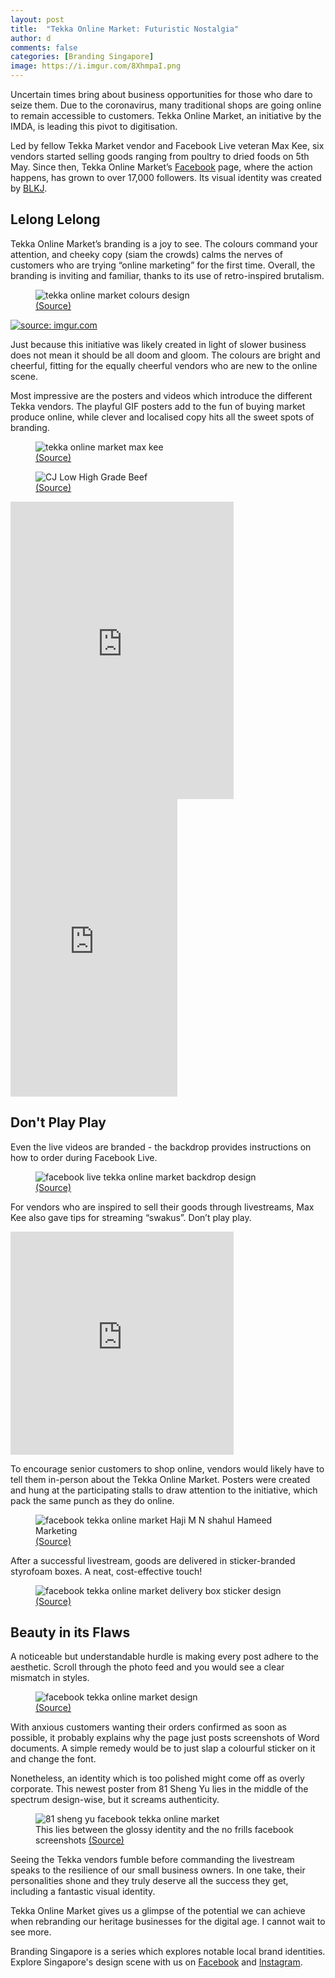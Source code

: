 ```yaml
---
layout: post
title:  "Tekka Online Market: Futuristic Nostalgia"
author: d
comments: false
categories: [Branding Singapore]
image: https://i.imgur.com/8XhmpaI.png
---
```

Uncertain times bring about business opportunities for those who dare to seize them. Due to the coronavirus, many traditional shops are going online to remain accessible to customers. Tekka Online Market, an initiative by the IMDA, is leading this pivot to digitisation. 

Led by fellow Tekka Market vendor and Facebook Live veteran Max Kee, six vendors started selling goods ranging from poultry to dried foods on 5th May. Since then, Tekka Online Market’s <a href="https://www.facebook.com/pg/TekkaOnlineMarket/">Facebook</a> page, where the action happens, has grown to over 17,000 followers. Its visual identity was created by <a href="https://www.blkj.agency/">BLKJ</a>. 

<h2>Lelong Lelong</h2>
Tekka Online Market’s branding is a joy to see. The colours command your attention, and cheeky copy (siam the crowds) calms the nerves of customers who are trying “online marketing” for the first time. Overall, the branding is inviting and familiar, thanks to its use of retro-inspired brutalism. 

<figure>
<img src="https://i.imgur.com/XguM5pq.png" alt="tekka online market colours design" />
<figcaption><a href="https://www.facebook.com/pg/TekkaOnlineMarket/photos">(Source)</a></figcaption>
</figure>

<a href="https://imgur.com/XguM5pq"><img src="https://i.imgur.com/XguM5pq.png" title="source: imgur.com" /></a>

Just because this initiative was likely created in light of slower business does not mean it should be all doom and gloom. The colours are bright and cheerful, fitting for the equally cheerful vendors who are new to the online scene. 

Most impressive are the posters and videos which introduce the different Tekka vendors. The playful GIF posters add to the fun of buying market produce online, while clever and localised copy hits all the sweet spots of branding.

<figure>
<img src="https://i.imgur.com/5iXusrS.gif" alt="tekka online market max kee" />
<figcaption><a href="https://www.tekkaonlinemarket.sg/">(Source)</a></figcaption>
</figure>

<figure>
<img src="https://i.imgur.com/nSJlCNr.gif" alt="CJ Low High Grade Beef" />
<figcaption><a href="https://www.tekkaonlinemarket.sg/">(Source)</a></figcaption>
</figure>

<iframe src="https://www.facebook.com/plugins/video.php?href=https%3A%2F%2Fwww.facebook.com%2FTekkaOnlineMarket%2Fvideos%2F239085013849910%2F&show_text=0&width=357" width="357" height="476" style="border:none;overflow:hidden" scrolling="no" frameborder="0" allowTransparency="true" allowFullScreen="true"></iframe>

<iframe src="https://www.facebook.com/plugins/video.php?href=https%3A%2F%2Fwww.facebook.com%2FTekkaOnlineMarket%2Fvideos%2F832678883906696%2F&show_text=0&width=267" width="267" height="476" style="border:none;overflow:hidden" scrolling="no" frameborder="0" allowTransparency="true" allowFullScreen="true"></iframe>

<h2>Don't Play Play</h2>
Even the live videos are branded - the backdrop provides instructions on how to order during Facebook Live.

<figure>
<img src="https://i.imgur.com/Rptjivg.jpg" alt="facebook live tekka online market backdrop design" />
<figcaption><a href="https://www.facebook.com/TekkaOnlineMarket/photos/a.110316850670884/119763429726226/">(Source)</a></figcaption>
</figure>

For vendors who are inspired to sell their goods through livestreams, Max Kee also gave tips for streaming “swakus”. Don’t play play.

<iframe src="https://www.facebook.com/plugins/video.php?href=https%3A%2F%2Fwww.facebook.com%2FTekkaOnlineMarket%2Fvideos%2F3286061001412688%2F&show_text=0&width=357" width="357" height="357" style="border:none;overflow:hidden" scrolling="no" frameborder="0" allowTransparency="true" allowFullScreen="true"></iframe>

To encourage senior customers to shop online, vendors would likely have to tell them in-person about the Tekka Online Market. Posters were created and hung at the participating stalls to draw attention to the initiative, which pack the same punch as they do online.

<figure>
<img src="https://i.imgur.com/2AgZwjX.jpg" alt="facebook tekka online market Haji M N shahul Hameed Marketing" />
<figcaption><a href="https://www.facebook.com/TekkaOnlineMarket/photos/a.110316850670884/119763649726204/">(Source)</a></figcaption>
</figure>

After a successful livestream, goods are delivered in sticker-branded styrofoam boxes. A neat, cost-effective touch!

<figure>
<img src="https://i.imgur.com/HdiXB96.jpg" alt="facebook tekka online market delivery box sticker design" />
<figcaption><a href="https://www.facebook.com/TekkaOnlineMarket/photos/a.110316844004218/110821590620410/">(Source)</a></figcaption>
</figure>

<h2>Beauty in its Flaws</h2>
A noticeable but understandable hurdle is making every post adhere to the aesthetic. Scroll through the photo feed and you would see a clear mismatch in styles.

<figure>
<img src="https://i.imgur.com/pjTvmC6.png" alt="facebook tekka online market design" />
<figcaption><a href="https://www.facebook.com/TekkaOnlineMarket/photos/">(Source)</a></figcaption>
</figure>

With anxious customers wanting their orders confirmed as soon as possible, it probably explains why the page just posts screenshots of Word documents. A simple remedy would be to just slap a colourful sticker on it and change the font.

Nonetheless, an identity which is too polished might come off as overly corporate. This newest poster from 81 Sheng Yu lies in the middle of the spectrum design-wise, but it screams authenticity.

<figure>
<img src="https://i.imgur.com/rc1dpDC.jpg" alt="81 sheng yu facebook tekka online market" />
<figcaption>This lies between the glossy identity and the no frills facebook screenshots <a href="https://www.facebook.com/81ShengYu/photos/a.123445462689219/127165412317224/">(Source)</a></figcaption>
</figure>

Seeing the Tekka vendors fumble before commanding the livestream speaks to the resilience of our small business owners. In one take, their personalities shone and they truly deserve all the success they get, including a fantastic visual identity.

Tekka Online Market gives us a glimpse of the potential we can achieve when rebranding our heritage businesses for the digital age. I cannot wait to see more.

> >

Branding Singapore is a series which explores notable local brand identities. Explore Singapore's design scene with us on <a href="https://www.facebook.com/designinsingapore/">Facebook</a> and <a href="https://www.instagram.com/designinsingapore/">Instagram</a>. 
